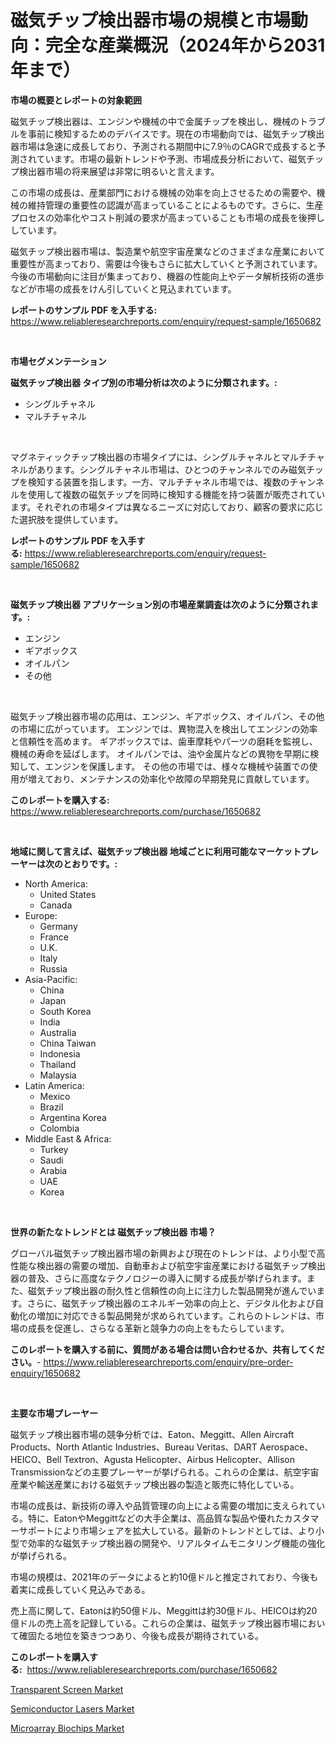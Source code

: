 <p><h1>磁気チップ検出器市場の規模と市場動向：完全な産業概況（2024年から2031年まで）</h1></p><p><strong>市場の概要とレポートの対象範囲</strong></p>
<p><p>磁気チップ検出器は、エンジンや機械の中で金属チップを検出し、機械のトラブルを事前に検知するためのデバイスです。現在の市場動向では、磁気チップ検出器市場は急速に成長しており、予測される期間中に7.9％のCAGRで成長すると予測されています。市場の最新トレンドや予測、市場成長分析において、磁気チップ検出器市場の将来展望は非常に明るいと言えます。</p><p>この市場の成長は、産業部門における機械の効率を向上させるための需要や、機械の維持管理の重要性の認識が高まっていることによるものです。さらに、生産プロセスの効率化やコスト削減の要求が高まっていることも市場の成長を後押ししています。</p><p>磁気チップ検出器市場は、製造業や航空宇宙産業などのさまざまな産業において重要性が高まっており、需要は今後もさらに拡大していくと予測されています。今後の市場動向に注目が集まっており、機器の性能向上やデータ解析技術の進歩などが市場の成長をけん引していくと見込まれています。</p></p>
<p><strong>レポートのサンプル PDF を入手する:</strong> <a href="https://www.reliableresearchreports.com/enquiry/request-sample/1650682">https://www.reliableresearchreports.com/enquiry/request-sample/1650682</a></p>
<p>&nbsp;</p>
<p><strong>市場セグメンテーション</strong></p>
<p><strong>磁気チップ検出器 タイプ別の市場分析は次のように分類されます。:</strong></p>
<p><ul><li>シングルチャネル</li><li>マルチチャネル</li></ul></p>
<p>&nbsp;</p>
<p><p>マグネティックチップ検出器の市場タイプには、シングルチャネルとマルチチャネルがあります。シングルチャネル市場は、ひとつのチャンネルでのみ磁気チップを検知する装置を指します。一方、マルチチャネル市場では、複数のチャンネルを使用して複数の磁気チップを同時に検知する機能を持つ装置が販売されています。それぞれの市場タイプは異なるニーズに対応しており、顧客の要求に応じた選択肢を提供しています。</p></p>
<p><strong>レポートのサンプル PDF を入手する:</strong>&nbsp;<a href="https://www.reliableresearchreports.com/enquiry/request-sample/1650682">https://www.reliableresearchreports.com/enquiry/request-sample/1650682</a></p>
<p>&nbsp;</p>
<p><strong> 磁気チップ検出器 アプリケーション別の市場産業調査は次のように分類されます。:</strong></p>
<p><ul><li>エンジン</li><li>ギアボックス</li><li>オイルパン</li><li>その他</li></ul></p>
<p>&nbsp;</p>
<p><p>磁気チップ検出器市場の応用は、エンジン、ギアボックス、オイルパン、その他の市場に広がっています。 エンジンでは、異物混入を検出してエンジンの効率と信頼性を高めます。 ギアボックスでは、歯車摩耗やパーツの磨耗を監視し、機械の寿命を延ばします。 オイルパンでは、油や金属片などの異物を早期に検知して、エンジンを保護します。 その他の市場では、様々な機械や装置での使用が増えており、メンテナンスの効率化や故障の早期発見に貢献しています。</p></p>
<p><strong>このレポートを購入する:</strong>&nbsp; <a href="https://www.reliableresearchreports.com/purchase/1650682">https://www.reliableresearchreports.com/purchase/1650682</a></p>
<p>&nbsp;</p>
<p><strong>地域に関して言えば、磁気チップ検出器 地域ごとに利用可能なマーケットプレーヤーは次のとおりです。:</strong></p>
<p><ul>
    <li>
        North America:
        <ul>
            <li>United States</li>
            <li>Canada</li>
        </ul>
    </li>
    <li>
        Europe:
        <ul>
            <li>Germany</li>
            <li>France</li>
            <li>U.K.</li>
            <li>Italy</li>
            <li>Russia</li>
        </ul>
    </li>
    <li>
        Asia-Pacific:
        <ul>
            <li>China</li>
            <li>Japan</li>
            <li>South Korea</li>
            <li>India</li>
            <li>Australia</li>
            <li>China Taiwan</li>
            <li>Indonesia</li>
            <li>Thailand</li>
            <li>Malaysia</li>
        </ul>
    </li>
    <li>
        Latin America:
        <ul>
            <li>Mexico</li>
            <li>Brazil</li>
            <li>Argentina Korea</li>
            <li>Colombia</li>
        </ul>
    </li>
    <li>
        Middle East & Africa:
        <ul>
            <li>Turkey</li>
            <li>Saudi</li>
            <li>Arabia</li>
            <li>UAE</li>
            <li>Korea</li>
        </ul>
    </li>
    </ul></p>
<p>&nbsp;</p>
<p><strong>世界の新たなトレンドとは 磁気チップ検出器 市場？</strong></p>
<p><p>グローバル磁気チップ検出器市場の新興および現在のトレンドは、より小型で高性能な検出器の需要の増加、自動車および航空宇宙産業における磁気チップ検出器の普及、さらに高度なテクノロジーの導入に関する成長が挙げられます。また、磁気チップ検出器の耐久性と信頼性の向上に注力した製品開発が進んでいます。さらに、磁気チップ検出器のエネルギー効率の向上と、デジタル化および自動化の増加に対応できる製品開発が求められています。これらのトレンドは、市場の成長を促進し、さらなる革新と競争力の向上をもたらしています。</p></p>
<p><strong>このレポートを購入する前に、質問がある場合は問い合わせるか、共有してください。</strong>- <a href="https://www.reliableresearchreports.com/enquiry/pre-order-enquiry/1650682">https://www.reliableresearchreports.com/enquiry/pre-order-enquiry/1650682</a></p>
<p>&nbsp;</p>
<p><strong>主要な市場プレーヤー</strong></p>
<p><p>磁気チップ検出器市場の競争分析では、Eaton、Meggitt、Allen Aircraft Products、North Atlantic Industries、Bureau Veritas、DART Aerospace、HEICO、Bell Textron、Agusta Helicopter、Airbus Helicopter、Allison Transmissionなどの主要プレーヤーが挙げられる。これらの企業は、航空宇宙産業や輸送産業における磁気チップ検出器の製造と販売に特化している。</p><p>市場の成長は、新技術の導入や品質管理の向上による需要の増加に支えられている。特に、EatonやMeggittなどの大手企業は、高品質な製品や優れたカスタマーサポートにより市場シェアを拡大している。最新のトレンドとしては、より小型で効率的な磁気チップ検出器の開発や、リアルタイムモニタリング機能の強化が挙げられる。</p><p>市場の規模は、2021年のデータによると約10億ドルと推定されており、今後も着実に成長していく見込みである。</p><p>売上高に関して、Eatonは約50億ドル、Meggittは約30億ドル、HEICOは約20億ドルの売上高を記録している。これらの企業は、磁気チップ検出器市場において確固たる地位を築きつつあり、今後も成長が期待されている。</p></p>
<p><strong>このレポートを購入する:</strong>&nbsp;&nbsp;<a href="https://www.reliableresearchreports.com/purchase/1650682">https://www.reliableresearchreports.com/purchase/1650682</a></p>
<p><p><a href="https://github.com/johnbach50/Market-Research-Report-List-2/blob/main/transparent-screen-market.md">Transparent Screen Market</a></p><p><a href="https://github.com/GroverBarry/Market-Research-Report-List-4/blob/main/semiconductor-lasers-market.md">Semiconductor Lasers Market</a></p><p><a href="https://github.com/lylyparadise/Market-Research-Report-List-2/blob/main/microarray-biochips-market.md">Microarray Biochips Market</a></p></p>